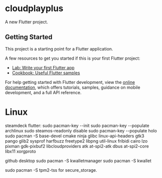 # cloudplayplus

A new Flutter project.

## Getting Started

This project is a starting point for a Flutter application.

A few resources to get you started if this is your first Flutter project:

- [Lab: Write your first Flutter app](https://docs.flutter.dev/get-started/codelab)
- [Cookbook: Useful Flutter samples](https://docs.flutter.dev/cookbook)

For help getting started with Flutter development, view the
[online documentation](https://docs.flutter.dev/), which offers tutorials,
samples, guidance on mobile development, and a full API reference.

# Linux
steamdeck flutter:
sudo pacman-key --init
sudo pacman-key --populate archlinux
sudo steamos-readonly disable 
sudo pacman-key --populate holo 
sudo pacman -S base-devel cmake ninja glibc linux-api-headers gtk3 pango glib2 sysprof harfbuzz freetype2 libpng util-linux fribidi cairo lzo pixman gdk-pixbuf2 libcloudproviders atk at-spi2-atk dbus at-spi2-core libx11 xorgproto

github desktop
sudo pacman -S kwalletmanager
sudo pacman -S kwallet

sudo pacman -S tpm2-tss for secure_storage.
